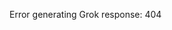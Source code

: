 <!-- 
Generated by: grok
Prompt type: sources
Generated at: 2025-06-07T11:39:26.615201
-->

Error generating Grok response: 404